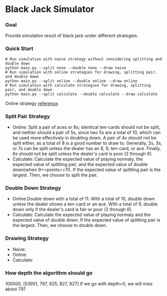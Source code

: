 Black Jack Simulator
===
### Goal
Provide simulation result of black jack under different strategies.
### Quick Start
```
# Run simulation with naive strategy without considering splitting and double down
python main.py --split none --double none --draw naive
# Run simulation with online strategies for drawing, splitting pair, and double down
python main.py --split online --double online --draw online
# Run simulatoin with calculate strategies for drawing, splitting pair, and double down
python main.py --split calculate --double calculate --draw calculate
```
Online strategy [reference](https://bicyclecards.com/how-to-play/blackjack/).
### Split Pair  Strategy
* Online: Split a pair of aces or 8s; identical ten-cards should not be split, and neither should a pair of 5s, since two 5s are a total of 10, which can be used more effectively in doubling down. A pair of 4s should not be split either, as a total of 8 is a good number to draw to. Generally, 2s, 3s, or 7s can be split unless the dealer has an 8, 9, ten-card, or ace. Finally, 6s should not be split unless the dealer's card is poor (2 through 6).
* Calculate: Calculate the expected value of playing normaly, the expected value of splitting pair, and the expected value of double down(when 9<=points<=11). If the expected value of splitting pair is the largest. Then, we choose to split the pair.

### Double Down Strategy
* Online:Double down with a total of 11. With a total of 10, double down unless the dealer shows a ten-card or an ace. With a total of 9, double down only if the dealer's card is fair or poor (2 through 6).
* Calculate: Calculate the expected value of playing normaly and the expected value of double down. If the expected value of splitting pair is the largest. Then, we choose to double down.

### Drawing Strategy
* Naive: 
* Online: 
* Calculate:

### How depth the algorithm should go
100000, [53951, 797, 825, 827, 827]
If we go with depth=0, we will miss about 797
